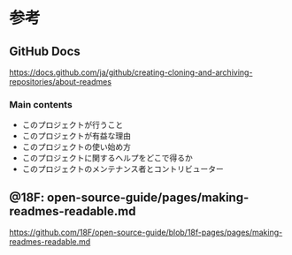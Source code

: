 # 参考
## GitHub Docs
https://docs.github.com/ja/github/creating-cloning-and-archiving-repositories/about-readmes
### Main contents
- このプロジェクトが行うこと
- このプロジェクトが有益な理由
- このプロジェクトの使い始め方
- このプロジェクトに関するヘルプをどこで得るか
- このプロジェクトのメンテナンス者とコントリビューター
## @18F: open-source-guide/pages/making-readmes-readable.md
https://github.com/18F/open-source-guide/blob/18f-pages/pages/making-readmes-readable.md